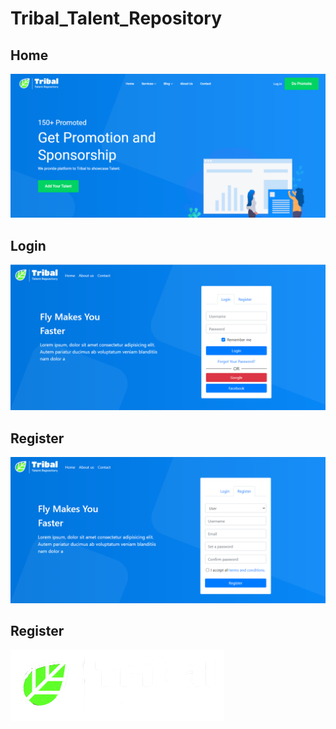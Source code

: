 # Tribal_Talent_Repository


<h2>Home</h2>
<img src="Screenshots/home-0.PNG" width="">

<h2>Login</h2>
<img src="Screenshots/login.PNG" width="">

<h2>Register</h2>
<img src="Screenshots/register.PNG" width="">

<h2>Register</h2>
<img src="static/other/img/triballogo.PNG" width="">
